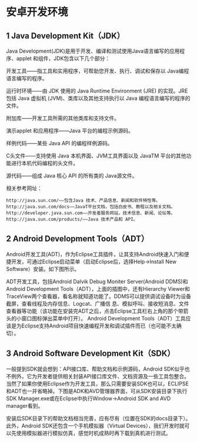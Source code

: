 # 安卓开发环境

## 1 Java Development Kit（JDK）

 Java Development(JDK)是用于开发、编译和测试使用Java语言编写的应用程序、applet 和组件，JDK包含以下几个部分：

 开发工具——指工具和实用程序，可帮助您开发、执行、调试和保存以 Java编程语言编写的程序。

 运行时环境——由 JDK 使用的 Java Runtime Environment (JRE) 的实现。JRE 包括 Java 虚拟机 (JVM)、类库以及其他支持执行以 Java 编程语言编写的程序的文件。

 附加库——开发工具所需的其他类库和支持文件。

 演示applet 和应用程序——Java 平台的编程示例源码。

 样例代码——某些 Java API 的编程样例源码。

 C头文件——支持使用 Java 本机界面、JVM工具界面以及 JavaTM 平台的其他功能进行本机代码编程的头文件。

 源代码——组成 Java 核心 API 的所有类的 Java源文件。

 相关参考网址：

```
http://java.sun.com/——包含Java 技术、产品信息、新闻和软件特性等。
http://java.sun.com/docs——JavaT平台文档，包括白皮书、教程以及相关文档。
http://developer.java.sun.com——开发者服务网站，技术信息、新闻、论坛等。
http://java.sun.com/products/——Java 技术产品和 API。
```

## 2 Android Development Tools（ADT）

Android开发工具(ADT)，作为Eclipse工具插件，让其支持Android快速入门和便捷开发，可通过Eclipse启动菜单（启动Eclipse后，选择Help->Install New Software）安装。如下图所示。

ADT开发工具，包括Android Dalvik Debug Moniter Server(Android DDMS)和Android Development Tools（ADT），上面的插图中，还有Hierarchy Viewer和TraceView两个查看器，看名称就知道功能了。DDMS可以提供调试设备时为设备截屏，查看线程及内存信息、Logcat、广播信 息、模拟呼叫、接收短消息、文件查看器等功能（该功能在安装完ADT之后，点击Eclipse工具栏右上角的那个带箭头的小窗口图标弹出菜单中打开）。 Android Development Tools（ADT）工具应该是为Eclipse支持Android项目快速编程开发和调试插件而已（也可能不太确切）。

## 3 Android Software Development Kit（SDK）

一般提到SDK就会想到：API接口库、帮助文档和示例源码，Android SDK似乎也不例外，它为开发者提供相关封装API接口库文件、文档资源及一些工具包整合。当然了如果你使用Eclipse作为开发工具，那么只需要安装SDK也可以，ECLIPSE和ADT也一并省略掉。下图是ADK和AVD管理器界面，可从SDK安装目录下执行SDK Manager.exe或在Eclipse中执行Window->Android SDK and AVD manager看到。

安装后SDK目录下的帮助文档相当完善，应有尽有（位置在SDK的docs目录下）。此外，Android SDK还包含一个手机模拟器（Virtual Devices），我们开发时就可以先使用模拟器进行模拟仿真，感觉时机成熟时再下载到真机进行测试。